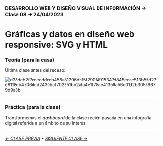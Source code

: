### DESARROLLO WEB Y DISEÑO VISUAL DE INFORMACIÓN → Clase 08 → 24/04/2023

# Gráficas y datos en diseño web responsive: SVG y HTML

### Teoría (para la casa)

Última clase antes del receso:

![d28dcb2f7ccecddccb458a31296dbf5f290f4915347d845ecec513b55d27e8118eb4706dcd2430bcf702251bb2afa4e1f78ae41359a56c01d2b30559679d9a8b](https://github.com/profesorfaco/dno097-2024/assets/7999767/d3b91d8a-70b3-4383-b72a-cdc26d58720e)

- - - - - - - - - - - - - - 

### Práctica (para la clase)

Transformemos el *dashboard* de la clase recién pasada en una infografía digital referida a un ámbito de su interés.

- - - - - - - 

###### [← CLASE PREVIA](https://github.com/profesorfaco/dno097-2024/tree/main/clase-07) • [SIGUIENTE CLASE →](https://github.com/profesorfaco/dno097-2024/tree/main/clase-10)
